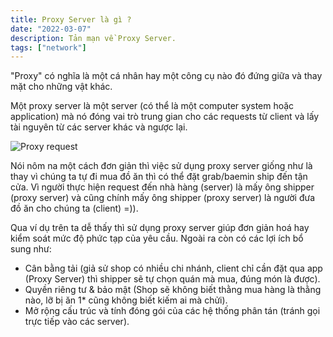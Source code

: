 ```yaml
---
title: Proxy Server là gì ?
date: "2022-03-07"
description: Tản mạn về Proxy Server.
tags: ["network"]
---
```


"Proxy" có nghĩa là một cá nhân hay một công cụ nào đó đứng giữa và thay mặt cho những vật khác. 

Một proxy server là một server (có thể là một computer system hoặc application) mà nó đóng vai trò trung gian cho các requests từ client và lấy tài nguyên từ các server khác và ngược lại.

![Proxy request](https://upload.wikimedia.org/wikipedia/commons/thumb/b/bb/Proxy_concept_en.svg/1920px-Proxy_concept_en.svg.png)

Nói nôm na một cách đơn giản thì việc sử dụng proxy server giống như là thay vì chúng ta tự đi mua đồ ăn thì có thể đặt grab/baemin ship đến tận cửa. Vì người thực hiện request đến nhà hàng (server) là mấy ông shipper (proxy server) và cũng chính mấy ông shipper (proxy server) là người đưa đồ ăn cho chúng ta (client) =)).

Qua ví dụ trên ta dễ thấy thì sử dụng proxy server giúp đơn giản hoá hay kiểm soát mức độ phức tạp của yêu cầu.
Ngoài ra còn có các lợi ích bổ sung như:
-  Cân bằng tải (giả sử shop có nhiều chi nhánh, client chỉ cần đặt qua app (Proxy Server) thì shipper sẽ tự chọn quán mà mua, đúng món là được).
-  Quyền riêng tư & bảo mật (Shop sẽ không biết thằng mua hàng là thằng nào, lỡ bị ăn 1* cũng không biết kiếm ai mà chửi).
- Mở rộng cấu trúc và tính đóng gói của các hệ thống phân tán (tránh gọi trực tiếp vào các server).




